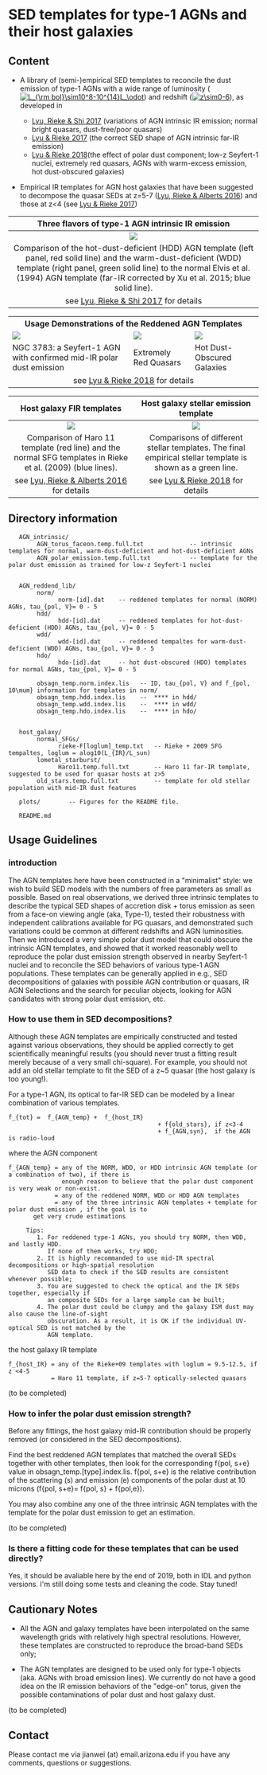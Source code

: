 # SED templates for type-1 AGNs and their host galaxies

## Content

* A library of (semi-)empirical SED templates to reconcile the dust emission of type-1 AGNs with a wide range of luminosity (<a href="https://www.codecogs.com/eqnedit.php?latex=L_{\rm&space;bol}\sim10^8-10^{14}L_\odot" target="_blank"><img src="https://latex.codecogs.com/gif.latex?L_{\rm&space;bol}\sim10^8-10^{14}L_\odot" title="L_{\rm bol}\sim10^8-10^{14}L_\odot" /></a>) and redshift (<a href="https://www.codecogs.com/eqnedit.php?latex=z\sim0-6" target="_blank"><img src="https://latex.codecogs.com/gif.latex?z\sim0-6" title="z\sim0-6" /></a>), as developed in 
  * [Lyu, Rieke & Shi 2017](http://adsabs.harvard.edu/abs/2017ApJ...835..257L) (variations of AGN intrinsic IR emission; normal bright quasars, dust-free/poor quasars)
  * [Lyu & Rieke 2017](http://adsabs.harvard.edu/abs/2017ApJ...841...76L) (the correct SED shape of AGN intrinsic far-IR emission)
  * [Lyu & Rieke 2018](https://arxiv.org/abs/)(the effect of polar dust component; low-z Seyfert-1 nuclei, extremely red quasars, AGNs with warm-excess emission, hot dust-obscured galaxies)

* Empirical IR templates for AGN host galaxies that have been suggested to decompose the quasar SEDs at z=5-7 ([Lyu, Rieke & Alberts 2016](http://adsabs.harvard.edu/abs/2016ApJ...816...85L)) and those at z<4 (see [Lyu & Rieke 2017](http://adsabs.harvard.edu/abs/2017ApJ...841...76L))

Three flavors of type-1 AGN intrinsic IR emission|
:--------------------------------------------:|
![](https://github.com/karlan/AGN_templates/raw/master/plots/AGN_intrinsic_template.png)|
Comparison of the hot-dust-deficient (HDD) AGN template (left panel, red solid line) and the warm-dust-deficient (WDD) template (right panel, green solid line) to the normal Elvis et al. (1994) AGN template (far-IR corrected by Xu et al. 2015; blue solid line).|
see [Lyu, Rieke & Shi 2017](http://adsabs.harvard.edu/abs/2017ApJ...835..257L) for details|


<table>
<tr>
<th colspan="3" align="center"> Usage Demonstrations of the Reddened AGN Templates </th>   
</tr>
<tr>
<td> <img src="https://github.com/karlan/AGN_templates/raw/master/plots/NGC3783.png" /> </td> 
<td> <img src="https://github.com/karlan/AGN_templates/raw/master/plots/ERQ.png" /> </td> 
<td> <img src="https://github.com/karlan/AGN_templates/raw/master/plots/HotDOG.png" /> </td> 
</tr>
<tr>
  <td> NGC 3783: a Seyfert-1 AGN with confirmed mid-IR polar dust emission </td>
  <td>  Extremely Red Quasars  </td>
  <td> Hot Dust-Obscured Galaxies </td>
  </tr>
<td colspan="3" align="center"> see  <a href="https://arxiv.org/abs/" rel="nofollow">Lyu &amp; Rieke 2018</a> for details  </td>
</table>






Host galaxy FIR templates                                                     |   Host galaxy stellar emission template
:----------------------------------------------------------------------------:|:-----------------------------------------------------------------------------------:
![](https://github.com/karlan/AGN_templates/raw/master/plots/galaxy_fir.png)  |  ![](https://github.com/karlan/AGN_templates/raw/master/plots/stellar_template.png)
Comparison of Haro 11 template (red line) and the normal SFG templates in Rieke et al. (2009) (blue lines). | Comparisons of different stellar templates. The final empirical stellar template is shown as a green line.
| see [Lyu, Rieke & Alberts 2016](http://adsabs.harvard.edu/abs/2016ApJ...816...85L) for details |  see [Lyu & Rieke 2018](https://arxiv.org/abs/) for details 

## Directory information

       AGN_intrinsic/
            AGN_torus_faceon.temp.full.txt             -- intrinsic templates for normal, warm-dust-deficient and hot-dust-deficient AGNs
            AGN_polar_emission.temp.full.txt           -- template for the polar dust emission as trained for low-z Seyfert-1 nuclei
             
    
       AGN_reddend_lib/  
            norm/  
                  norm-[id].dat    -- reddened templates for normal (NORM) AGNs, tau_{pol, V}= 0 - 5
            hdd/  
                  hdd-[id].dat     -- reddened templates for hot-dust-deficient (HDD) AGNs, tau_{pol, V}= 0 - 5
            wdd/
                  wdd-[id].dat     -- reddened tempaltes for warm-dust-deficient (WDD) AGNs, tau_{pol, V}= 0 - 5
            hdo/  
                  hdo-[id].dat     -- hot dust-obscured (HDO) templates for normal AGNs, tau_{pol, V}= 0 - 5

            obsagn_temp.norm.index.lis   -- ID, tau_{pol, V} and f_{pol, 10\mum} information for templates in norm/
            obsagn_temp.hdd.index.lis    --  **** in hdd/           
            obsagn_temp.wdd.index.lis    --  **** in wdd/
            obsagn_temp.hdo.index.lis    --  **** in hdo/
             
    
       host_galaxy/  
            normal_SFGs/  
                  rieke-F[loglum]_temp.txt   -- Rieke + 2009 SFG tempaltes, loglum = alog10(L_{IR}/L_sun)
            lometal_starburst/  
                  Haro11.temp.full.txt       -- Haro 11 far-IR template, suggested to be used for quasar hosts at z>5
            old_stars.temp.full.txt          -- template for old stellar population with mid-IR dust features
    
       plots/        -- Figures for the README file.
    
       README.md

## Usage Guidelines
### introduction
The AGN templates here have been constructed in a "minimalist" style: we wish
to build SED models with the numbers of free parameters as small as possible.
Based on real observations, we derived three intrinsic templates to describe
the typical SED shapes of accretion disk + torus emission as seen from a
face-on viewing angle (aka, Type-1), tested their robustness with independent
calibrations available for PG quasars, and demonstrated such variations could
be common at different redshifts and AGN luminosities. Then we introduced a
very simple polar dust model that could obscure the intrinsic AGN templates,
and showed that it worked reasonably well to reproduce the polar dust emission
strength observed in nearby Seyfert-1 nuclei and to reconcile the SED behaviors
of various type-1 AGN populations. These templates can be generally applied in
e.g.,  SED decompositions of galaxies with possible AGN contribution or
quasars, IR AGN Selections and the search for peculiar objects, looking for AGN
candidates with strong polar dust emission, etc.
    

### How to use them in SED decompositions? 
Although these AGN templates are empirically constructed and tested
against various observations, they should be applied correctly to get
scientifically meaningful results (you should never trust a fitting result merely
because of a very small chi-square). For example, you should not add an old
stellar template to fit the SED of a z~5 quasar (the host galaxy is too
young!).
    
For a type-1 AGN, its optical to far-IR SED can be modeled by a linear combination of various templates.

    f_{tot} =  f_{AGN_temp} +  f_{host_IR}  
                                              + f{old_stars}, if z<3-4  
                                              + f_{AGN,syn},  if the AGN is radio-loud

where the AGN component
   
    f_{AGN_temp} = any of the NORM, WDD, or HDD intrinsic AGN template (or a combination of two), if there is 
                   enough reason to believe that the polar dust component is very weak or non-exist.
                 = any of the reddened NORM, WDD or HDD AGN templates
                 = any of the three intrinsic AGN templates + template for polar dust emission , if the goal is to 
		   get very crude estimations

		 Tips:
		    1. For reddened type-1 AGNs, you should try NORM, then WDD, and lastly HDD. 
		       If none of them works, try HDO;
		    2. It is highly recommanded to use mid-IR spectral decompositions or high-spatial resolution
		       SED data to check if the SED results are consistent whenever possible;
		    3. You are suggested to check the optical and the IR SEDs together, especially if
		       an composite SEDs for a large sample can be built;
		    4. The polar dust could be clumpy and the galaxy ISM dust may also cause the line-of-sight
		       obscuration. As a result, it is OK if the individual UV-optical SED is not matched by the 
		       AGN template.


the host galaxy IR template
   
    f_{host_IR} = any of the Rieke+09 templates with loglum = 9.5-12.5, if z <4-5
                = Haro 11 template, if z=5-7 optically-selected quasars
		

(to be completed)

### How to infer the polar dust emission strength?

Before any fittings, the host galaxy mid-IR contribution should be properly
removed (or considered in the SED decompositions).

Find the best reddened AGN templates that matched the overall SEDs together
with other templates, then look for the corresponding f{pol, s+e} value in
obsagn_temp.[type].index.lis. f{pol, s+e} is the relative contribution of the
scattering (s) and emission (e) components of the polar dust at 10 microns
(f{pol, s+e}= f{pol, s} + f{pol,e}).

You may also combine any one of the three intrinsic AGN templates with the
template for the polar dust emission to get an estimation.

(to be completed)

### Is there a fitting code for these templates that can be used directly?

Yes, it should be avaliable here by the end of 2019, both in IDL and python
versions.  I'm still doing some tests and cleaning the code. Stay tuned!

## Cautionary Notes
 * All the AGN and galaxy templates have been interpolated on the same
   wavelength grids with relatively high spectral resolutions. However, these
   templates are constructed to reproduce the broad-band SEDs only;

 * The AGN templates are designed to be used only for type-1 objects (aka. AGNs
   with broad emission lines). We currently do not have a good idea on the IR
   emission behaviors of the "edge-on" torus, given the possible contaminations
   of polar dust and host galaxy dust.

(to be completed)

## Contact 

  Please contact me via jianwei (at) email.arizona.edu if you have any comments, 
  questions or suggestions. 
